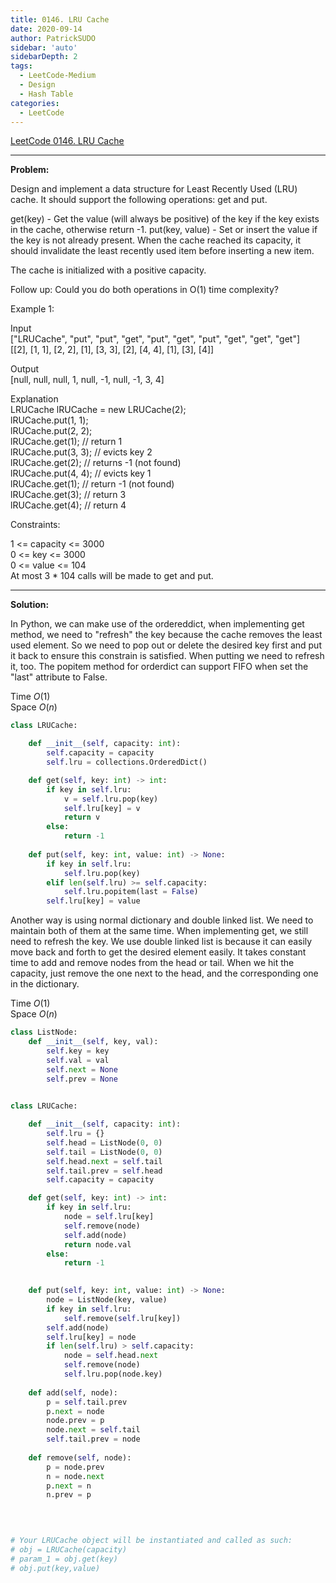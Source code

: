```yaml
---
title: 0146. LRU Cache 
date: 2020-09-14
author: PatrickSUDO
sidebar: 'auto'
sidebarDepth: 2
tags: 
  - LeetCode-Medium
  - Design
  - Hash Table
categories:
  - LeetCode
---
```

[LeetCode 0146. LRU Cache](https://leetcode.com/problems/lru-cache/)

---
**Problem:** <br/>

Design and implement a data structure for Least Recently Used (LRU) cache. It should support the following operations: get and put.

get(key) - Get the value (will always be positive) of the key if the key exists in the cache, otherwise return -1.
put(key, value) - Set or insert the value if the key is not already present. When the cache reached its capacity, it should invalidate the least recently used item before inserting a new item.

The cache is initialized with a positive capacity.

Follow up:
Could you do both operations in O(1) time complexity?

 

Example 1:

Input </br>
["LRUCache", "put", "put", "get", "put", "get", "put", "get", "get", "get"]</br>
[[2], [1, 1], [2, 2], [1], [3, 3], [2], [4, 4], [1], [3], [4]]</br>

Output</br>
[null, null, null, 1, null, -1, null, -1, 3, 4]</br>

Explanation</br>
LRUCache lRUCache = new LRUCache(2);</br>
lRUCache.put(1, 1);</br>
lRUCache.put(2, 2);</br>
lRUCache.get(1);    // return 1</br>
lRUCache.put(3, 3); // evicts key 2</br>
lRUCache.get(2);    // returns -1 (not found)</br>
lRUCache.put(4, 4); // evicts key 1</br>
lRUCache.get(1);    // return -1 (not found)</br>
lRUCache.get(3);    // return 3</br>
lRUCache.get(4);    // return 4</br>
 

Constraints:</br>

1 <= capacity <= 3000</br>
0 <= key <= 3000</br>
0 <= value <= 104</br>
At most 3 * 104 calls will be made to get and put.</br>

---
**Solution:** <br/>

In Python, we can make use of the ordereddict, when implementing get method, we need to "refresh" the key because the cache removes the least used element. So we need to pop out or delete the desired key first and put it back to ensure this constrain is satisfied. When putting we need to refresh it, too. The popitem method for orderdict can support FIFO when set the "last" attribute to False.

Time $O(1)$  <br />
Space $O(n)$


```python
class LRUCache:

    def __init__(self, capacity: int):
        self.capacity = capacity
        self.lru = collections.OrderedDict()

    def get(self, key: int) -> int:
        if key in self.lru:
            v = self.lru.pop(key) 
            self.lru[key] = v
            return v
        else:
            return -1
        
    def put(self, key: int, value: int) -> None:
        if key in self.lru:
            self.lru.pop(key)
        elif len(self.lru) >= self.capacity: 
            self.lru.popitem(last = False) 
        self.lru[key] = value
```
Another way is using normal dictionary and double linked list. We need to maintain both of them at the same time. When implementing get, we still need to refresh the key. We use double linked list is because it can easily move back and forth to get the desired element easily. It takes constant time to add and remove nodes from the head or tail. When we hit the capacity, just remove the one next to the head, and the corresponding one in the dictionary.


Time $O(1)$  <br />
Space $O(n)$

```python
class ListNode:
    def __init__(self, key, val):
        self.key = key
        self.val = val
        self.next = None
        self.prev = None
    

class LRUCache:

    def __init__(self, capacity: int):
        self.lru = {}
        self.head = ListNode(0, 0)
        self.tail = ListNode(0, 0)
        self.head.next = self.tail
        self.tail.prev = self.head
        self.capacity = capacity

    def get(self, key: int) -> int:
        if key in self.lru:
            node = self.lru[key]
            self.remove(node)
            self.add(node)
            return node.val
        else:
            return -1
        

    def put(self, key: int, value: int) -> None:
        node = ListNode(key, value)
        if key in self.lru:
            self.remove(self.lru[key]) 
        self.add(node)
        self.lru[key] = node
        if len(self.lru) > self.capacity: 
            node = self.head.next
            self.remove(node)
            self.lru.pop(node.key)
    
    def add(self, node):
        p = self.tail.prev
        p.next = node
        node.prev = p
        node.next = self.tail
        self.tail.prev = node
        
    def remove(self, node):
        p = node.prev
        n = node.next
        p.next = n
        n.prev = p
    
        


# Your LRUCache object will be instantiated and called as such:
# obj = LRUCache(capacity)
# param_1 = obj.get(key)
# obj.put(key,value)
```
<Disqus shortname="patricksudo" />





